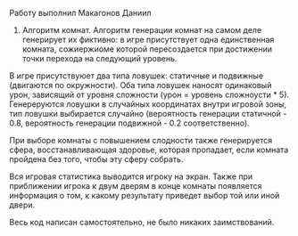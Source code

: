 Работу выполнил Макагонов Даниил

1. Алгоритм комнат.
 Алгоритм генерации комнат на самом деле генерирует их фиктивно: в игре присутствует одна единственная комната, сожиержиоме которой пересоздается при достижении точки перехода на следующий уровень. 

 В игре присутствуюет два типа ловушек: статичные и подвижные (двигаются по окружности). Оба типа ловушек наносят одинаковый урон, зависящий от уровня сложности (урон = уровень сложноусти * 5). Генереруются ловушки в случайных координатах внутри игровой зоны, тип ловушки выбирается случайно (вероятность генерации статичной - 0.8, вероятность генерации подвижной - 0.2 соответственно).

При выборе комнаты с повышением слодности также генерируется сфера, восстанавливающая здоровье, которая пропадает, если комната пройдена без того, чтобы эту сферу собрать.

Вся игровая статистика выводится игроку на экран. Также при приближении игрока к двум дверям в конце комнаты появляется информация о том, к какому результату приведет выбор той или иной двери.

Весь код написан самостоятельно, не было никаких заимствований.
